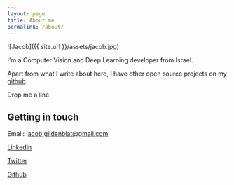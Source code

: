 ```yaml
---
layout: page
title: About me
permalink: /about/
---
```


![Jacob]({{ site.url }}/assets/jacob.jpg)

I'm a Computer Vision and Deep Learning developer from Israel.

Apart from what I write about here, I have other open source projects on my [github](http://github.com/jacobgil).

Drop me a line.


## Getting in touch
Email: jacob.gildenblat@gmail.com

[Linkedin](https://www.linkedin.com/in/jacob-gildenblat)

[Twitter](https://twitter.com/JacobGildenblat)

[Github](http://github.com/jacobgil)